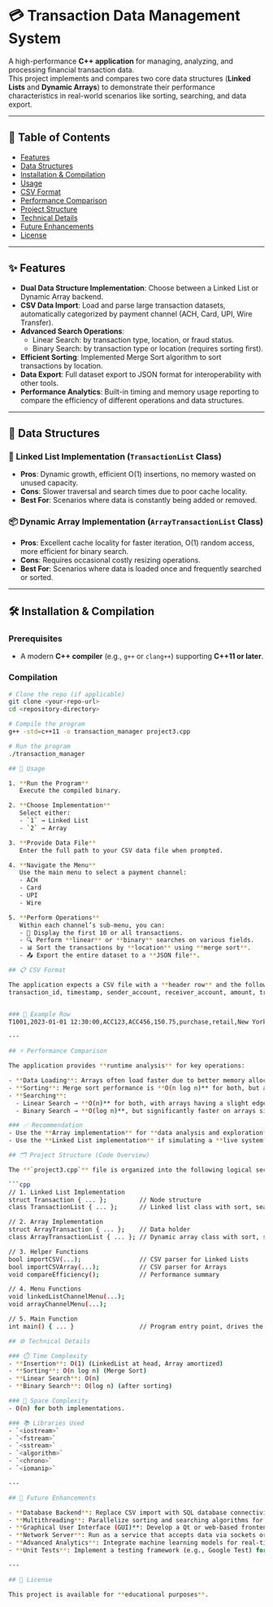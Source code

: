 # 💳 Transaction Data Management System

A high-performance **C++ application** for managing, analyzing, and processing financial transaction data.  
This project implements and compares two core data structures (**Linked Lists** and **Dynamic Arrays**) to demonstrate their performance characteristics in real-world scenarios like sorting, searching, and data export.

---

## 📖 Table of Contents

- [Features](#-features)  
- [Data Structures](#-data-structures)  
- [Installation & Compilation](#️-installation--compilation)  
- [Usage](#-usage)  
- [CSV Format](#-csv-format)  
- [Performance Comparison](#-performance-comparison)  
- [Project Structure](#️-project-structure-code-overview)  
- [Technical Details](#-technical-details)  
- [Future Enhancements](#-future-enhancements)  
- [License](#-license)  

---

## ✨ Features

- **Dual Data Structure Implementation**: Choose between a Linked List or Dynamic Array backend.  
- **CSV Data Import**: Load and parse large transaction datasets, automatically categorized by payment channel (ACH, Card, UPI, Wire Transfer).  
- **Advanced Search Operations**:
  - Linear Search: by transaction type, location, or fraud status.  
  - Binary Search: by transaction type or location (requires sorting first).  
- **Efficient Sorting**: Implemented Merge Sort algorithm to sort transactions by location.  
- **Data Export**: Full dataset export to JSON format for interoperability with other tools.  
- **Performance Analytics**: Built-in timing and memory usage reporting to compare the efficiency of different operations and data structures.  

---

## 🧱 Data Structures

### 🔗 Linked List Implementation (`TransactionList` Class)
- **Pros**: Dynamic growth, efficient O(1) insertions, no memory wasted on unused capacity.  
- **Cons**: Slower traversal and search times due to poor cache locality.  
- **Best For**: Scenarios where data is constantly being added or removed.  

### 📦 Dynamic Array Implementation (`ArrayTransactionList` Class)
- **Pros**: Excellent cache locality for faster iteration, O(1) random access, more efficient for binary search.  
- **Cons**: Requires occasional costly resizing operations.  
- **Best For**: Scenarios where data is loaded once and frequently searched or sorted.  

---

## 🛠️ Installation & Compilation

### Prerequisites
- A modern **C++ compiler** (e.g., `g++` or `clang++`) supporting **C++11 or later**.

### Compilation
```bash
# Clone the repo (if applicable)
git clone <your-repo-url>
cd <repository-directory>

# Compile the program
g++ -std=c++11 -o transaction_manager project3.cpp

# Run the program
./transaction_manager

## 🚀 Usage

1. **Run the Program**  
   Execute the compiled binary.

2. **Choose Implementation**  
   Select either:
   - `1` → Linked List  
   - `2` → Array  

3. **Provide Data File**  
   Enter the full path to your CSV data file when prompted.

4. **Navigate the Menu**  
   Use the main menu to select a payment channel:  
   - ACH  
   - Card  
   - UPI  
   - Wire  

5. **Perform Operations**  
   Within each channel’s sub-menu, you can:  
   - 📄 Display the first 10 or all transactions.  
   - 🔍 Perform **linear** or **binary** searches on various fields.  
   - 📊 Sort the transactions by **location** using **merge sort**.  
   - 📤 Export the entire dataset to a **JSON file**.

## 📋 CSV Format

The application expects a CSV file with a **header row** and the following columns in order:
transaction_id, timestamp, sender_account, receiver_account, amount, transaction_type, merchant_category, location, device_used, is_fraud, fraud_type, time_since_last_transaction, spending_deviation_score, velocity_score, geo_anomaly_score, payment_channel, ip_address, device_hash


### 📝 Example Row
T1001,2023-01-01 12:30:00,ACC123,ACC456,150.75,purchase,retail,New York,Mobile,No,,3600.5,1.2,45,0.1,card,192.168.1.1,abc123def

---

## ⚡ Performance Comparison

The application provides **runtime analysis** for key operations:

- **Data Loading**: Arrays often load faster due to better memory allocation patterns.  
- **Sorting**: Merge sort performance is **O(n log n)** for both, but arrays typically execute faster due to cache efficiency.  
- **Searching**:  
  - Linear Search → **O(n)** for both, with arrays having a slight edge.  
  - Binary Search → **O(log n)**, but significantly faster on arrays since linked lists require conversion to an array first, negating the benefit.  

### ✅ Recommendation
- Use the **Array implementation** for **data analysis and exploration**.  
- Use the **Linked List implementation** if simulating a **live system** with continuous transaction ingestion.

## 🗂️ Project Structure (Code Overview)

The **`project3.cpp`** file is organized into the following logical sections:

```cpp
// 1. Linked List Implementation
struct Transaction { ... };         // Node structure
class TransactionList { ... };      // Linked list class with sort, search, export

// 2. Array Implementation
struct ArrayTransaction { ... };    // Data holder
class ArrayTransactionList { ... }; // Dynamic array class with sort, search, export

// 3. Helper Functions
bool importCSV(...);                // CSV parser for Linked Lists
bool importCSVArray(...);           // CSV parser for Arrays
void compareEfficiency();           // Performance summary

// 4. Menu Functions
void linkedListChannelMenu(...);
void arrayChannelMenu(...);

// 5. Main Function
int main() { ... }                  // Program entry point, drives the UI.

## ⚙️ Technical Details

### ⏱️ Time Complexity
- **Insertion**: O(1) (LinkedList at head, Array amortized)  
- **Sorting**: O(n log n) (Merge Sort)  
- **Linear Search**: O(n)  
- **Binary Search**: O(log n) (after sorting)  

### 💾 Space Complexity
- O(n) for both implementations.  

### 📚 Libraries Used
- `<iostream>`  
- `<fstream>`  
- `<sstream>`  
- `<algorithm>`  
- `<chrono>`  
- `<iomanip>`  

---

## 🔮 Future Enhancements

- **Database Backend**: Replace CSV import with SQL database connectivity.  
- **Multithreading**: Parallelize sorting and searching algorithms for large datasets.  
- **Graphical User Interface (GUI)**: Develop a Qt or web-based frontend.  
- **Network Server**: Run as a service that accepts data via sockets or HTTP.  
- **Advanced Analytics**: Integrate machine learning models for real-time fraud prediction.  
- **Unit Tests**: Implement a testing framework (e.g., Google Test) for reliability.  

---

## 📜 License

This project is available for **educational purposes**.


